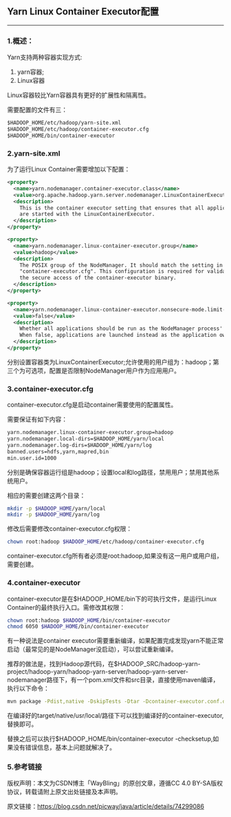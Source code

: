 ## Yarn Linux Container Executor配置
-----

### 1.概述：

Yarn支持两种容器实现方式:

1. yarn容器;
1. Linux容器

Linux容器较比Yarn容器具有更好的扩展性和隔离性。

需要配置的文件有三：

```txt
$HADOOP_HOME/etc/hadoop/yarn-site.xml  
$HADOOP_HOME/etc/hadoop/container-executor.cfg  
$HADOOP_HOME/bin/container-executor  
```

### 2.yarn-site.xml

为了运行Linux Container需要增加以下配置：

```xml
<property>
  <name>yarn.nodemanager.container-executor.class</name>
  <value>org.apache.hadoop.yarn.server.nodemanager.LinuxContainerExecutor</value>
  <description>
    This is the container executor setting that ensures that all applications
    are started with the LinuxContainerExecutor.
  </description>
</property>

<property>
  <name>yarn.nodemanager.linux-container-executor.group</name>
  <value>hadoop</value>
  <description>
    The POSIX group of the NodeManager. It should match the setting in
    "container-executor.cfg". This configuration is required for validating
    the secure access of the container-executor binary.
  </description>
</property>

<property>
  <name>yarn.nodemanager.linux-container-executor.nonsecure-mode.limit-users</name>
  <value>false</value>
  <description>
    Whether all applications should be run as the NodeManager process' owner.
    When false, applications are launched instead as the application owner.
  </description>
</property>
```

分别设置容器类为LinuxContainerExecutor;允许使用的用户组为：hadoop；第三个为可选项，配置是否限制NodeManager用户作为应用用户。


### 3.container-executor.cfg

container-executor.cfg是启动container需要使用的配置属性。

需要保证有如下内容：

```txt
yarn.nodemanager.linux-container-executor.group=hadoop
yarn.nodemanager.local-dirs=$HADOOP_HOME/yarn/local  
yarn.nodemanager.log-dirs=$HADOOP_HOME/yarn/log 
banned.users=hdfs,yarn,mapred,bin 
min.user.id=1000
```

分别是确保容器运行组是hadoop；设置local和log路径，禁用用户；禁用其他系统用户。

相应的需要创建这两个目录：

```bash
mkdir -p $HADOOP_HOME/yarn/local
mkdir -p $HADOOP_HOME/yarn/log
```


修改后需要修改container-executor.cfg权限：

```bash
chown root:hadoop $HADOOP_HOME/etc/hadoop/container-executor.cfg
```

container-executor.cfg所有者必须是root:hadoop,如果没有这一用户或用户组，需要创建。

### 4.container-executor

container-executor是在$HADOOP_HOME/bin下的可执行文件，是运行Linux Container的最终执行入口。需修改其权限：

```bash
chown root:hadoop $HADOOP_HOME/bin/container-executor 
chmod 6050 $HADOOP_HOME/bin/container-executor
```

有一种说法是container executor需要重新编译，如果配置完成发现yarn不能正常启动（最常见的是NodeManager没启动），可以尝试重新编译。

推荐的做法是，找到Hadoop源代码，在$HADOOP_SRC/hadoop-yarn-project/hadoop-yarn/hadoop-yarn-server/hadoop-yarn-server-nodemanager路径下，有一个pom.xml文件和src目录，直接使用maven编译，执行以下命令：

```bash
mvn package -Pdist,native -DskipTests -Dtar -Dcontainer-executor.conf.dir=$HADOOP_HOME/etc/hadoop
```

在编译好的target/native/usr/local/路径下可以找到编译好的container-executor,替换即可。

替换之后可以执行$HADOOP_HOME/bin/container-executor -checksetup,如果没有错误信息，基本上问题就解决了。

### 5.参考链接

版权声明：本文为CSDN博主「WayBling」的原创文章，遵循CC 4.0 BY-SA版权协议，转载请附上原文出处链接及本声明。

原文链接：https://blog.csdn.net/picway/java/article/details/74299086